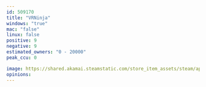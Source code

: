 ```yaml
---
id: 509170
title: "VRNinja"
windows: "true"
mac: "false"
linux: false
positive: 9
negative: 9
estimated_owners: "0 - 20000"
peak_ccu: 0

image: https://shared.akamai.steamstatic.com/store_item_assets/steam/apps/509170/header.jpg?t=1489773248
opinions:
---
```


